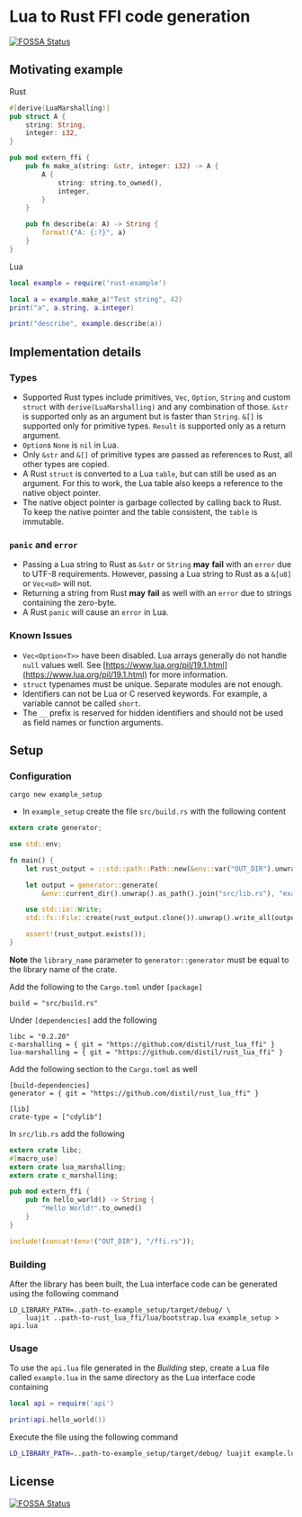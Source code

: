 # Lua to Rust FFI code generation
[![FOSSA Status](https://app.fossa.io/api/projects/git%2Bgithub.com%2Fdistil%2Frust_lua_ffi.svg?type=shield)](https://app.fossa.io/projects/git%2Bgithub.com%2Fdistil%2Frust_lua_ffi?ref=badge_shield)

## Motivating example
Rust
```Rust
#[derive(LuaMarshalling)]
pub struct A {
    string: String,
    integer: i32,
}

pub mod extern_ffi {
    pub fn make_a(string: &str, integer: i32) -> A {
        A {
            string: string.to_owned(),
            integer,
        }
    }

    pub fn describe(a: A) -> String {
        format!("A: {:?}", a)
    }
}
```

Lua
```Lua
local example = require('rust-example')

local a = example.make_a("Test string", 42)
print("a", a.string, a.integer)

print("describe", example.describe(a))
```
## Implementation details
### Types
* Supported Rust types include primitives, `Vec`, `Option`, `String` and custom `struct` with `derive(LuaMarshalling)` and any combination of those.
`&str` is supported only as an argument but is faster than `String`. `&[]` is supported only for primitive types.
`Result` is supported only as a return argument.
* `Option`s `None` is `nil` in Lua.
* Only `&str` and `&[]` of primitive types are passed as references to Rust, all other types are copied.
* A Rust `struct` is converted to a Lua `table`, but can still be used as an argument.
For this to work, the Lua table also keeps a reference to the native object pointer.
* The native object pointer is garbage collected by calling back to Rust.
To keep the native pointer and the table consistent, the `table` is immutable.

### `panic` and `error`
* Passing a Lua string to Rust as `&str` or `String` **may** **fail** with an `error` due to UTF-8 requirements.
However, passing a Lua string to Rust as a `&[u8]` or `Vec<u8>` will not.
* Returning a string from Rust **may** **fail** as well with an `error` due to strings containing the zero-byte.
* A Rust `panic` will cause an `error` in Lua.

### Known Issues
* `Vec<Option<T>>` have been disabled.
Lua arrays generally do not handle `null` values well.
See [https://www.lua.org/pil/19.1.html](https://www.lua.org/pil/19.1.html) for more information.
* `struct` typenames must be unique. Separate modules are not enough.
* Identifiers can not be Lua or C reserved keywords. For example, a variable cannot be called `short`.
* The `__` prefix is reserved for hidden identifiers and should not be used as field names or function arguments.

## Setup
### Configuration
```
cargo new example_setup
```
* In `example_setup` create the file `src/build.rs` with the following content

```Rust
extern crate generator;

use std::env;

fn main() {
    let rust_output = ::std::path::Path::new(&env::var("OUT_DIR").unwrap()).join("ffi.rs");

    let output = generator::generate(
        &env::current_dir().unwrap().as_path().join("src/lib.rs"), "example_setup");

    use std::io::Write;
    std::fs::File::create(rust_output.clone()).unwrap().write_all(output.as_bytes()).unwrap();

    assert!(rust_output.exists());
}
```

**Note** the `library_name` parameter to `generator::generator` must be equal to the library name of the crate.

Add the following to the `Cargo.toml` under `[package]`
```
build = "src/build.rs"
```

Under `[dependencies]` add the following
```
libc = "0.2.20"
c-marshalling = { git = "https://github.com/distil/rust_lua_ffi" }
lua-marshalling = { git = "https://github.com/distil/rust_lua_ffi" }
```

Add the following section to the `Cargo.toml` as well
```
[build-dependencies]
generator = { git = "https://github.com/distil/rust_lua_ffi" }

[lib]
crate-type = ["cdylib"]
```

In `src/lib.rs` add the following
```Rust
extern crate libc;
#[macro_use]
extern crate lua_marshalling;
extern crate c_marshalling;

pub mod extern_ffi {
    pub fn hello_world() -> String {
        "Hello World!".to_owned()
    }
}

include!(concat!(env!("OUT_DIR"), "/ffi.rs"));
```

### Building
After the library has been built, the Lua interface code can be generated using the following command
```
LD_LIBRARY_PATH=..path-to-example_setup/target/debug/ \
    luajit ..path-to-rust_lua_ffi/lua/bootstrap.lua example_setup > api.lua
```

### Usage
To use the `api.lua` file generated in the *Building* step, create a Lua file called `example.lua` in the same directory as the Lua interface code containing
```Lua
local api = require('api')

print(api.hello_world())
```

Execute the file using the following command
```Bash
LD_LIBRARY_PATH=..path-to-example_setup/target/debug/ luajit example.lua
```


## License
[![FOSSA Status](https://app.fossa.io/api/projects/git%2Bgithub.com%2Fdistil%2Frust_lua_ffi.svg?type=large)](https://app.fossa.io/projects/git%2Bgithub.com%2Fdistil%2Frust_lua_ffi?ref=badge_large)